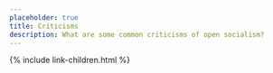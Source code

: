 ```yaml
---
placeholder: true
title: Criticisms
description: What are some common criticisms of open socialism?
---
```


{% include link-children.html %}
